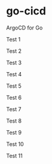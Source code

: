 # go-cicd
ArgoCD for Go

Test 1

Test 2

Test 3

Test 4

Test 5

Test 6

Test 7

Test 8

Test 9

Test 10

Test 11
